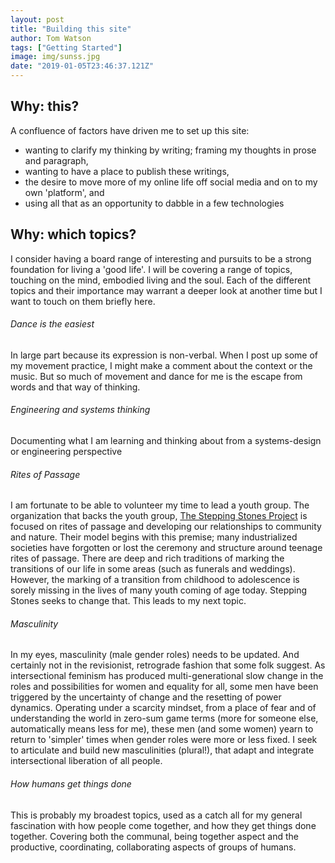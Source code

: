 ```yaml
---
layout: post
title: "Building this site"
author: Tom Watson
tags: ["Getting Started"]
image: img/sunss.jpg
date: "2019-01-05T23:46:37.121Z"
---
```


## Why: this?

A confluence of factors have driven me to set up this site:
   - wanting to clarify my thinking by writing; framing my thoughts in prose and paragraph,
   - wanting to have a place to publish these writings,
   - the desire to move more of my online life off social media and on to my own 'platform', and
   - using all that as an opportunity to dabble in a few technologies
   
## Why: which topics?

I consider having a board range of interesting and pursuits to be a strong foundation for living a 'good life'. I will be covering a range of topics, touching on the mind, embodied living and the soul. Each of the different topics and their importance may warrant a deeper look at another time but I want to touch on them briefly here. 

###### Dance is the easiest

In large part because its expression is non-verbal. When I post up some of my movement practice, I might make a comment about the context or the music. But so much of movement and dance for me is the escape from words and that way of thinking.

###### Engineering and systems thinking

Documenting what I am learning and thinking about from a systems-design or engineering perspective

###### Rites of Passage

I am fortunate to be able to volunteer my time to lead a youth group. The organization that backs the youth group, [The Stepping Stones Project](https://www.steppingstonesproject.org/) is focused on rites of passage and developing our relationships to community and nature. Their model begins with this premise; many industrialized societies have forgotten or lost the ceremony and structure around teenage rites of passage. There are deep and rich traditions of marking the transitions of our life in some areas (such as funerals and weddings). However, the marking of a transition from childhood to adolescence is sorely missing in the lives of many youth coming of age today. Stepping Stones seeks to change that. This leads to my next topic.

###### Masculinity  

In my eyes, masculinity (male gender roles) needs to be updated. And certainly not in the revisionist, retrograde fashion that some folk suggest. As intersectional feminism has produced multi-generational slow change in the roles and possibilities for women and equality for all, some men have been triggered by the uncertainty of change and the resetting of power dynamics. Operating under a scarcity mindset, from a place of fear and of understanding the world in zero-sum game terms (more for someone else, automatically means less for me), these men (and some women) yearn to return to 'simpler' times when gender roles were more or less fixed. I seek to articulate and build new masculinities (plural!), that adapt and integrate intersectional liberation of all people.

###### How humans get things done

This is probably my broadest topics, used as a catch all for my general fascination with how people come together, and how they get things done together. Covering both the communal, being together aspect and the productive, coordinating, collaborating aspects of groups of humans.